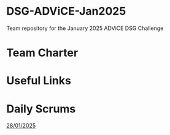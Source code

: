 # DSG-ADViCE-Jan2025
Team repository for the January 2025 ADViCE DSG Challenge

# Team Charter

# Useful Links

# Daily Scrums
[28/01/2025](https://hackmd.io/OF0yfTkoTV20FVAcXTTgVQ)
